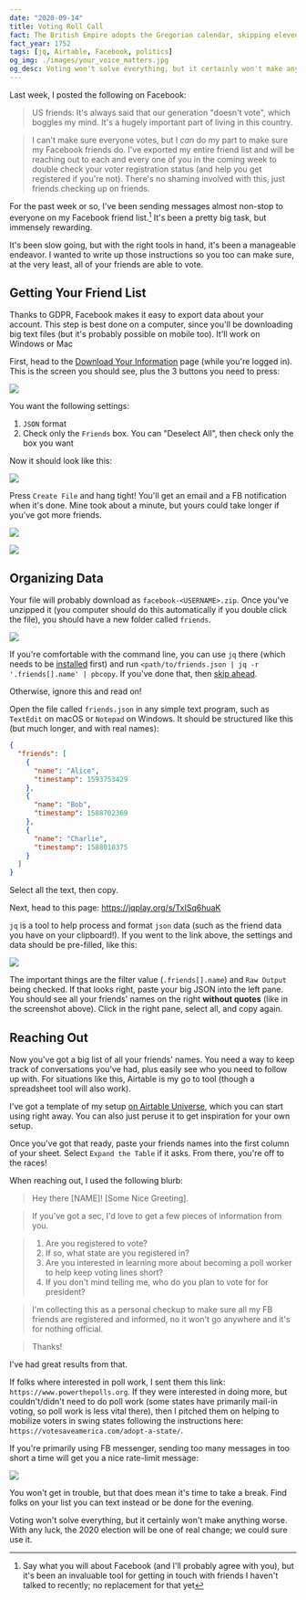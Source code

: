 ```yaml
---
date: "2020-09-14"
title: Voting Roll Call
fact: The British Empire adopts the Gregorian calendar, skipping eleven days (the previous day was September 2).
fact_year: 1752
tags: [jq, Airtable, Facebook, politics]
og_img: ./images/your_voice_matters.jpg
og_desc: Voting won't solve everything, but it certainly won't make anything worse. These are instructions to help you make sure all your Facebook friends are registered to vote!
---
```


Last week, I posted the following on Facebook:

> US friends: It's always said that our generation "doesn't vote", which boggles my mind. It's a hugely important part of living in this country.

> I can't make sure everyone votes, but I _can_ do my part to make sure my Facebook friends do. I've exported my entire friend list and will be reaching out to each and every one of you in the coming week to double check your voter registration status (and help you get registered if you're not). There's no shaming involved with this, just friends checking up on friends.

For the past week or so, I've been sending messages almost non-stop to everyone on my Facebook friend list.[^1] It's been a pretty big task, but immensely rewarding.

It's been slow going, but with the right tools in hand, it's been a manageable endeavor. I wanted to write up those instructions so you too can make sure, at the very least, all of your friends are able to vote.

## Getting Your Friend List

Thanks to GDPR, Facebook makes it easy to export data about your account. This step is best done on a computer, since you'll be downloading big text files (but it's probably possible on mobile too). It'll work on Windows or Mac

First, head to the [Download Your Information](https://www.facebook.com/dyi) page (while you're logged in). This is the screen you should see, plus the 3 buttons you need to press:

![](./images/fb_download_start.png)

You want the following settings:

1. `JSON` format
2. Check only the `Friends` box. You can "Deselect All", then check only the box you want

Now it should look like this:

![](./images/fb_download_end.png)

Press `Create File` and hang tight! You'll get an email and a FB notification when it's done. Mine took about a minute, but yours could take longer if you've got more friends.

![](./images/fb_notif.png)

![](./images/fb_download_button.png)

## Organizing Data

Your file will probably download as `facebook-<USERNAME>.zip`. Once you've unzipped it (you computer should do this automatically if you double click the file), you should have a new folder called `friends`.

![](./images/friends-json.png)

If you're comfortable with the command line, you can use `jq` there (which needs to be [installed](https://stedolan.github.io/jq/download/) first) and run
`<path/to/friends.json | jq -r '.friends[].name' | pbcopy`. If you've done that, then [skip ahead](#reaching-out).

Otherwise, ignore this and read on!

Open the file called `friends.json` in any simple text program, such as `TextEdit` on macOS or `Notepad` on Windows. It should be structured like this (but much longer, and with real names):

```json
{
  "friends": [
    {
      "name": "Alice",
      "timestamp": 1593753429
    },
    {
      "name": "Bob",
      "timestamp": 1588702369
    },
    {
      "name": "Charlie",
      "timestamp": 1588010375
    }
  ]
}
```

Select all the text, then copy.

Next, head to this page: https://jqplay.org/s/TxISq6huaK

`jq` is a tool to help process and format `json` data (such as the friend data you have on your clipboard!). If you went to the link above, the settings and data should be pre-filled, like this:

![](./images/jqplay.png)

The important things are the filter value (`.friends[].name`) and `Raw Output` being checked. If that looks right, paste your big JSON into the left pane. You should see all your friends' names on the right **without quotes** (like in the screenshot above). Click in the right pane, select all, and copy again.

## Reaching Out

Now you've got a big list of all your friends' names. You need a way to keep track of conversations you've had, plus easily see who you need to follow up with. For situations like this, Airtable is my go to tool (though a spreadsheet tool will also work).

I've got a template of my setup [on Airtable Universe](https://airtable.com/universe/expJUjb4xPHgQPKjK/voting-roll-call), which you can start using right away. You can also just peruse it to get inspiration for your own setup.

Once you've got that ready, paste your friends names into the first column of your sheet. Select `Expand the Table` if it asks. From there, you're off to the races!

When reaching out, I used the following blurb:

> Hey there [NAME]! [Some Nice Greeting].

> If you've got a sec, I'd love to get a few pieces of information from you.

> 1. Are you registered to vote?
> 2. If so, what state are you registered in?
> 3. Are you interested in learning more about becoming a poll worker to help keep voting lines short?
> 4. If you don't mind telling me, who do you plan to vote for for president?

> I'm collecting this as a personal checkup to make sure all my FB friends are registered and informed, no it won't go anywhere and it's for nothing official.

> Thanks!

I've had great results from that.

If folks where interested in poll work, I sent them this link: `https://www.powerthepolls.org`. If they were interested in doing more, but couldn't/didn't need to do poll work (some states have primarily mail-in voting, so poll work is less vital there), then I pitched them on helping to mobilize voters in swing states following the instructions here: `https://votesaveamerica.com/adopt-a-state/`.

If you're primarily using FB messenger, sending too many messages in too short a time will get you a nice rate-limit message:

![](./images/rate_limit.png)

You won't get in trouble, but that does mean it's time to take a break. Find folks on your list you can text instead or be done for the evening.

Voting won't solve everything, but it certainly won't make anything worse. With any luck, the 2020 election will be one of real change; we could sure use it.

[^1]: Say what you will about Facebook (and I'll probably agree with you), but it's been an invaluable tool for getting in touch with friends I haven't talked to recently; no replacement for that yet
